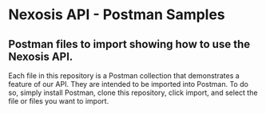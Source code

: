 # Nexosis API - Postman Samples

## Postman files to import showing how to use the Nexosis API.

Each file in this repository is a Postman collection that demonstrates a
feature of our API. They are intended to be imported into Postman. To do so,
simply install Postman, clone this repository, click import, and select the
file or files you want to import.
